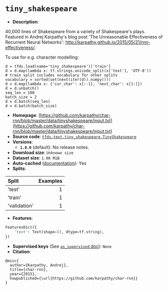 <div itemscope itemtype="http://schema.org/Dataset">
  <div itemscope itemprop="includedInDataCatalog" itemtype="http://schema.org/DataCatalog">
    <meta itemprop="name" content="TensorFlow Datasets" />
  </div>

  <meta itemprop="name" content="tiny_shakespeare" />
  <meta itemprop="description" content="40,000 lines of Shakespeare from a variety of Shakespeare&#x27;s plays. Featured in Andrej Karpathy&#x27;s blog post &#x27;The Unreasonable Effectiveness of Recurrent Neural Networks&#x27;: http://karpathy.github.io/2015/05/21/rnn-effectiveness/.&#10;&#10;To use for e.g. character modelling:&#10;&#10;```&#10;d = tfds.load(name=&#x27;tiny_shakespeare&#x27;)[&#x27;train&#x27;]&#10;d = d.map(lambda x: tf.strings.unicode_split(x[&#x27;text&#x27;], &#x27;UTF-8&#x27;))&#10;# train split includes vocabulary for other splits&#10;vocabulary = sorted(set(next(iter(d)).numpy()))&#10;d = d.map(lambda x: {&#x27;cur_char&#x27;: x[:-1], &#x27;next_char&#x27;: x[1:]})&#10;d = d.unbatch()&#10;seq_len = 100&#10;batch_size = 2&#10;d = d.batch(seq_len)&#10;d = d.batch(batch_size)&#10;```&#10;&#10;To use this dataset:&#10;&#10;```python&#10;import tensorflow_datasets as tfds&#10;&#10;ds = tfds.load(&#x27;tiny_shakespeare&#x27;, split=&#x27;train&#x27;)&#10;for ex in ds.take(4):&#10;  print(ex)&#10;```&#10;&#10;See [the guide](https://www.tensorflow.org/datasets/overview) for more&#10;informations on [tensorflow_datasets](https://www.tensorflow.org/datasets).&#10;&#10;" />
  <meta itemprop="url" content="https://www.tensorflow.org/datasets/catalog/tiny_shakespeare" />
  <meta itemprop="sameAs" content="https://github.com/karpathy/char-rnn/blob/master/data/tinyshakespeare/input.txt" />
  <meta itemprop="citation" content="@misc{&#10;  author={Karpathy, Andrej},&#10;  title={char-rnn},&#10;  year={2015},&#10;  howpublished={\url{https://github.com/karpathy/char-rnn}}&#10;}" />
</div>

# `tiny_shakespeare`

*   **Description**:

40,000 lines of Shakespeare from a variety of Shakespeare's plays. Featured in
Andrej Karpathy's blog post 'The Unreasonable Effectiveness of Recurrent Neural
Networks': http://karpathy.github.io/2015/05/21/rnn-effectiveness/.

To use for e.g. character modelling:

```
d = tfds.load(name='tiny_shakespeare')['train']
d = d.map(lambda x: tf.strings.unicode_split(x['text'], 'UTF-8'))
# train split includes vocabulary for other splits
vocabulary = sorted(set(next(iter(d)).numpy()))
d = d.map(lambda x: {'cur_char': x[:-1], 'next_char': x[1:]})
d = d.unbatch()
seq_len = 100
batch_size = 2
d = d.batch(seq_len)
d = d.batch(batch_size)
```

*   **Homepage**:
    [https://github.com/karpathy/char-rnn/blob/master/data/tinyshakespeare/input.txt](https://github.com/karpathy/char-rnn/blob/master/data/tinyshakespeare/input.txt)
*   **Source code**:
    [`tfds.text.tiny_shakespeare.TinyShakespeare`](https://github.com/tensorflow/datasets/tree/master/tensorflow_datasets/text/tiny_shakespeare.py)
*   **Versions**:
    *   **`1.0.0`** (default): No release notes.
*   **Download size**: `Unknown size`
*   **Dataset size**: `1.06 MiB`
*   **Auto-cached**
    ([documentation](https://www.tensorflow.org/datasets/performances#auto-caching)):
    Yes
*   **Splits**:

Split        | Examples
:----------- | -------:
'test'       | 1
'train'      | 1
'validation' | 1

*   **Features**:

```python
FeaturesDict({
    'text': Text(shape=(), dtype=tf.string),
})
```
*   **Supervised keys** (See
    [`as_supervised` doc](https://www.tensorflow.org/datasets/api_docs/python/tfds/load#args)):
    `None`
*   **Citation**:

```
@misc{
  author={Karpathy, Andrej},
  title={char-rnn},
  year={2015},
  howpublished={\url{https://github.com/karpathy/char-rnn}}
}
```
